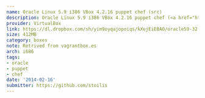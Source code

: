 ```yaml
---
name: Oracle Linux 5.9 i386 VBox 4.2.16 puppet chef (src)
description: Oracle Linux 5.9 i386 VBox 4.2.16 puppet chef (<a href="https://www.dropbox.com/sh/yim9oyqajopoiqs/UP3csYTGlI/README.txt">src</a>)
provider: VirtualBox
link: https://dl.dropbox.com/sh/yim9oyqajopoiqs/kXejEiEBAO/oracle59-32.box
size: 412MB
category: boxes
note: Retrived from vagrantbox.es
arch: i686
tags:
- oracle
- puppet
- chef
date: '2014-02-16'
submitter: https://github.com/stoilis
---
```

